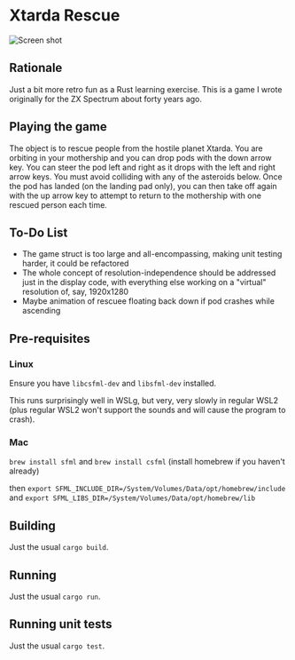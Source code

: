 # Xtarda Rescue

![Screen shot](https://www.martyndavis.com/wp-content/uploads/2022/12/xtarda.png "")

## Rationale
Just a bit more retro fun as a Rust learning exercise. This is a game I wrote originally
for the ZX Spectrum about forty years ago.

## Playing the game
The object is to rescue people from the hostile planet Xtarda. You are orbiting in your
mothership and you can drop pods with the down arrow key. You can steer the pod left
and right as it drops with the left and right arrow keys. You must avoid colliding with any
of the asteroids below. Once the pod has landed (on the
landing pad only), you can then take off again with the up arrow key to attempt to return
to the mothership with one rescued person each time.

## To-Do List
* The game struct is too large and all-encompassing, making unit testing harder, it could be refactored
* The whole concept of resolution-independence should be addressed just in the display code, with
  everything else working on a "virtual" resolution of, say, 1920x1280
* Maybe animation of rescuee floating back down if pod crashes while ascending

## Pre-requisites
### Linux

Ensure you have `libcsfml-dev` and `libsfml-dev` installed.

This runs surprisingly well in WSLg, but very, very slowly in regular WSL2 (plus regular
WSL2 won't support the sounds and will cause the program to crash).

### Mac

`brew install sfml` and `brew install csfml` (install homebrew if you haven't already)

then `export SFML_INCLUDE_DIR=/System/Volumes/Data/opt/homebrew/include` and `export SFML_LIBS_DIR=/System/Volumes/Data/opt/homebrew/lib`


## Building
Just the usual `cargo build`.

## Running
Just the usual `cargo run`.

## Running unit tests
Just the usual `cargo test`.


